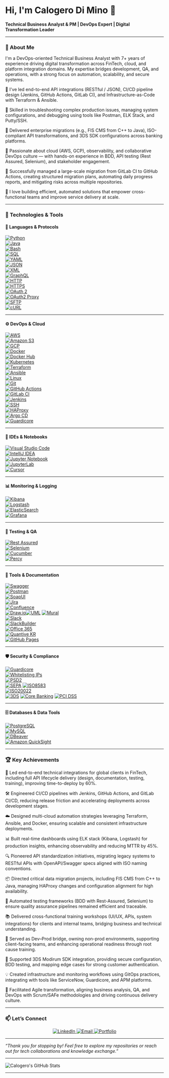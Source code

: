 # Hi, I'm Calogero Di Mino 👋  
**Technical Business Analyst & PM | DevOps Expert | Digital Transformation Leader**

---

### 🚀 About Me  

I'm a DevOps-oriented Technical Business Analyst with 7+ years of experience driving digital transformation across FinTech, cloud, and platform integration domains. 
My expertise bridges development, QA, and operations, with a strong focus on automation, scalability, and secure systems.

🔹 I've led end-to-end API integrations (RESTful / JSON), CI/CD pipeline design (Jenkins, GitHub Actions, GitLab CI), and Infrastructure-as-Code with Terraform & Ansible.  

🔹 Skilled in troubleshooting complex production issues, managing system configurations, and debugging using tools like Postman, ELK Stack, and Putty/SSH. 

🔹 Delivered enterprise migrations (e.g., FIS CMS from C++ to Java), ISO-compliant API transformations, and 3DS SDK configurations across banking platforms.

🔹 Passionate about cloud (AWS, GCP), observability, and collaborative DevOps culture — with hands-on experience in BDD, API testing (Rest Assured, Selenium), and stakeholder engagement.  

🔹 Successfully managed a large-scale migration from GitLab CI to GitHub Actions, creating structured migration plans, automating daily progress reports, and mitigating risks across multiple repositories.

🔹 I love building efficient, automated solutions that empower cross-functional teams and improve service delivery at scale.



---

### 🔧 Technologies & Tools  

#### 🧠 Languages & Protocols  
[![Python](https://img.shields.io/badge/-Python-3776AB?style=for-the-badge&logo=python&logoColor=white)](https://www.python.org/)  
[![Java](https://img.shields.io/badge/-Java-007396?style=for-the-badge&logo=java&logoColor=white)](https://www.java.com/)  
[![Bash](https://img.shields.io/badge/-Bash-4EAA25?style=for-the-badge&logo=gnubash&logoColor=white)](https://www.gnu.org/software/bash/)  
[![SQL](https://img.shields.io/badge/-SQL-4479A1?style=for-the-badge&logo=postgresql&logoColor=white)](https://www.postgresql.org/)  
[![YAML](https://img.shields.io/badge/-YAML-000000?style=for-the-badge&logo=yaml&logoColor=white)](https://yaml.org/)  
[![JSON](https://img.shields.io/badge/-JSON-000000?style=for-the-badge&logo=json&logoColor=white)](https://www.json.org/)  
[![XML](https://img.shields.io/badge/-XML-000000?style=for-the-badge&logo=xml&logoColor=white)](https://en.wikipedia.org/wiki/XML)  
[![GraphQL](https://img.shields.io/badge/-GraphQL-E10098?style=for-the-badge&logo=graphql&logoColor=white)](https://graphql.org/)  
[![HTTP](https://img.shields.io/badge/-HTTP-005571?style=for-the-badge)]()  
[![HTTPS](https://img.shields.io/badge/-HTTPS-005571?style=for-the-badge)]()  
[![OAuth 2](https://img.shields.io/badge/-OAuth%202-0A64A0?style=for-the-badge)](https://oauth.net/2/)  
[![OAuth2 Proxy](https://img.shields.io/badge/-OAuth2%20Proxy-0A64A0?style=for-the-badge)](https://oauth2-proxy.github.io/oauth2-proxy/)  
[![SFTP](https://img.shields.io/badge/-SFTP-0064A0?style=for-the-badge)](https://en.wikipedia.org/wiki/SSH_File_Transfer_Protocol)  
[![cURL](https://img.shields.io/badge/-cURL-005570?style=for-the-badge&logo=curl&logoColor=white)](https://curl.se/)  

---

#### ⚙️ DevOps & Cloud  
[![AWS](https://img.shields.io/badge/-AWS-232F3E?style=for-the-badge&logo=amazonaws&logoColor=white)](https://aws.amazon.com/)  
[![Amazon S3](https://img.shields.io/badge/-Amazon%20S3-569A31?style=for-the-badge&logo=amazons3&logoColor=white)](https://aws.amazon.com/s3/)  
[![GCP](https://img.shields.io/badge/-GCP-4285F4?style=for-the-badge&logo=googlecloud&logoColor=white)](https://cloud.google.com/)  
[![Docker](https://img.shields.io/badge/-Docker-2496ED?style=for-the-badge&logo=docker&logoColor=white)](https://www.docker.com/)  
[![Docker Hub](https://img.shields.io/badge/-Docker%20Hub-2496ED?style=for-the-badge&logo=docker&logoColor=white)](https://hub.docker.com/)  
[![Kubernetes](https://img.shields.io/badge/-Kubernetes-326CE5?style=for-the-badge&logo=kubernetes&logoColor=white)](https://kubernetes.io/)  
[![Terraform](https://img.shields.io/badge/-Terraform-7B42BC?style=for-the-badge&logo=terraform&logoColor=white)](https://www.terraform.io/)  
[![Ansible](https://img.shields.io/badge/-Ansible-EE0000?style=for-the-badge&logo=ansible&logoColor=white)](https://www.ansible.com/)  
[![Linux](https://img.shields.io/badge/-Linux-FCC624?style=for-the-badge&logo=linux&logoColor=black)](https://www.linux.org/)  
[![Git](https://img.shields.io/badge/-Git-F05032?style=for-the-badge&logo=git&logoColor=white)](https://git-scm.com/)  
[![GitHub Actions](https://img.shields.io/badge/-GitHub%20Actions-2088FF?style=for-the-badge&logo=githubactions&logoColor=white)](https://github.com/features/actions)  
[![GitLab CI](https://img.shields.io/badge/-GitLab%20CI-FC6D26?style=for-the-badge&logo=gitlab&logoColor=white)](https://about.gitlab.com/stages-devops-lifecycle/continuous-integration/)  
[![Jenkins](https://img.shields.io/badge/-Jenkins-D24939?style=for-the-badge&logo=jenkins&logoColor=white)](https://www.jenkins.io/)  
[![SSH](https://img.shields.io/badge/-SSH-000000?style=for-the-badge&logo=openssh&logoColor=white)](https://www.openssh.com/)  
[![HAProxy](https://img.shields.io/badge/-HAProxy-000000?style=for-the-badge&logo=haproxy&logoColor=white)](http://www.haproxy.org/)  
[![Argo CD](https://img.shields.io/badge/-Argo%20CD-003366?style=for-the-badge&logo=argo&logoColor=white)](https://argo-cd.readthedocs.io/en/stable/)  
[![Guardicore](https://img.shields.io/badge/-Guardicore-9C27B0?style=for-the-badge)](https://www.guardicore.com/)  


---

#### 🧰 IDEs & Notebooks  
[![Visual Studio Code](https://img.shields.io/badge/-VS%20Code-007ACC?style=for-the-badge&logo=visualstudiocode&logoColor=white)](https://code.visualstudio.com/)  
[![IntelliJ IDEA](https://img.shields.io/badge/-IntelliJ%20IDEA-000000?style=for-the-badge&logo=intellijidea&logoColor=white)](https://www.jetbrains.com/idea/)  
[![Jupyter Notebook](https://img.shields.io/badge/-Jupyter%20Notebook-F37626?style=for-the-badge&logo=jupyter&logoColor=white)](https://jupyter.org/)  
[![JupyterLab](https://img.shields.io/badge/-JupyterLab-F37626?style=for-the-badge&logo=jupyter&logoColor=white)](https://jupyter.org/)   
[![Cursor](https://img.shields.io/badge/-Cursor-000000?style=for-the-badge)](https://www.cursor.so/)  

---

#### 📊 Monitoring & Logging  
[![Kibana](https://img.shields.io/badge/-Kibana-005571?style=for-the-badge&logo=elastic&logoColor=white)](https://www.elastic.co/kibana/)  
[![Logstash](https://img.shields.io/badge/-Logstash-000000?style=for-the-badge&logo=logstash&logoColor=white)](https://www.elastic.co/logstash)  
[![ElasticSearch](https://img.shields.io/badge/-Elasticsearch-005571?style=for-the-badge&logo=elasticsearch&logoColor=white)](https://www.elastic.co/elasticsearch/)  
[![Grafana](https://img.shields.io/badge/-Grafana-F46800?style=for-the-badge&logo=grafana&logoColor=white)](https://grafana.com/)  


---

#### 🧪 Testing & QA  
[![Rest Assured](https://img.shields.io/badge/-Rest%20Assured-6DB33F?style=for-the-badge&logo=java&logoColor=white)](https://rest-assured.io/)  
[![Selenium](https://img.shields.io/badge/-Selenium-43B02A?style=for-the-badge&logo=selenium&logoColor=white)](https://www.selenium.dev/)  
[![Cucumber](https://img.shields.io/badge/-Cucumber-23D96C?style=for-the-badge&logo=cucumber&logoColor=white)](https://cucumber.io/)  
[![Percy](https://img.shields.io/badge/-Percy-5D3B7C?style=for-the-badge&logo=percy&logoColor=white)](https://www.percy.io/)  


---

#### 📄 Tools & Documentation  
[![Swagger](https://img.shields.io/badge/-Swagger-85EA2D?style=for-the-badge&logo=swagger&logoColor=black)](https://swagger.io/)  
[![Postman](https://img.shields.io/badge/-Postman-FF6C37?style=for-the-badge&logo=postman&logoColor=white)](https://www.postman.com/)  
[![SoapUI](https://img.shields.io/badge/-SoapUI-6CB33F?style=for-the-badge&logo=soapui&logoColor=white)](https://www.soapui.org/)  
[![Jira](https://img.shields.io/badge/-Jira-0052CC?style=for-the-badge&logo=jira&logoColor=white)](https://www.atlassian.com/software/jira)  
[![Confluence](https://img.shields.io/badge/-Confluence-172B4D?style=for-the-badge&logo=confluence&logoColor=white)](https://www.atlassian.com/software/confluence)  
[![Draw.io](https://img.shields.io/badge/-Draw.io-F08705?style=for-the-badge&logo=diagramsdotnet&logoColor=white)](https://drawio-app.com/)[![UML](https://img.shields.io/badge/-UML-000000?style=for-the-badge)](https://www.uml.org/)
[![Mural](https://img.shields.io/badge/-Mural-F04E98?style=for-the-badge&logo=mural&logoColor=white)](https://www.mural.co/)  
[![Slack](https://img.shields.io/badge/-Slack-4A154B?style=for-the-badge&logo=slack&logoColor=white)](https://slack.com/)  
[![SlackBuilder](https://img.shields.io/badge/-SlackBuilder-4A154B?style=for-the-badge)]()  
[![Office 365](https://img.shields.io/badge/-Office%20365-D83B01?style=for-the-badge&logo=microsoftoffice&logoColor=white)](https://www.microsoft.com/en-us/microsoft-365)  
[![Quantive KR](https://img.shields.io/badge/-Quantive%20KR-008080?style=for-the-badge)](https://www.quantive.com/)  
[![GitHub Pages](https://img.shields.io/badge/-GitHub%20Pages-2088FF?style=for-the-badge&logo=github&logoColor=white)](https://pages.github.com/)  


---

#### 🛡️ Security & Compliance  
[![Guardicore](https://img.shields.io/badge/-Guardicore-9C27B0?style=for-the-badge)](https://www.guardicore.com/)  
[![Whitelisting IPs](https://img.shields.io/badge/-IP%20Whitelisting-005571?style=for-the-badge)]()  
[![PSD2](https://img.shields.io/badge/-PSD2-008000?style=for-the-badge)]()  
[![SEPA](https://img.shields.io/badge/-SEPA-0033A0?style=for-the-badge)](https://www.ecb.europa.eu/paym/integration/retail/sepa/html/index.en.html)
[![ISO8583](https://img.shields.io/badge/-ISO8583-008000?style=for-the-badge)]()  
[![ISO20022](https://img.shields.io/badge/-ISO20022-008000?style=for-the-badge)]()  
[![3DS](https://img.shields.io/badge/-3DSecure-0085CA?style=for-the-badge)](https://www.modirum.com/news/modirum-acs-now-emv-3ds-22-certified)
[![Core Banking](https://img.shields.io/badge/-Core%20Banking-0A0A0A?style=for-the-badge)](https://www.ibm.com/think/topics/core-banking)
[![PCI DSS](https://img.shields.io/badge/-PCI%20DSS-0033A0?style=for-the-badge)](https://www.pcisecuritystandards.org/)

---

#### 🗄️ Databases & Data Tools  
[![PostgreSQL](https://img.shields.io/badge/-PostgreSQL-336791?style=for-the-badge&logo=postgresql&logoColor=white)](https://www.postgresql.org/)  
[![MySQL](https://img.shields.io/badge/-MySQL-4479A1?style=for-the-badge&logo=mysql&logoColor=white)](https://www.mysql.com/)  
[![DBeaver](https://img.shields.io/badge/-DBeaver-4BA4E0?style=for-the-badge&logo=dbeaver&logoColor=white)](https://dbeaver.io/)  
[![Amazon QuickSight](https://img.shields.io/badge/-Amazon%20QuickSight-FF9900?style=for-the-badge)](https://aws.amazon.com/quicksight/)  

---

### 🏆 Key Achievements  

🚀 Led end-to-end technical integrations for global clients in FinTech, including full API lifecycle delivery (design, documentation, testing, training), improving time-to-deploy by 60%.

🛠️ Engineered CI/CD pipelines with Jenkins, GitHub Actions, and GitLab CI/CD, reducing release friction and accelerating deployments across development stages.

☁️ Designed multi-cloud automation strategies leveraging Terraform, Ansible, and Docker, ensuring scalable and consistent infrastructure deployments.

📊 Built real-time dashboards using ELK stack (Kibana, Logstash) for production insights, enhancing observability and reducing MTTR by 45%.

🔍 Pioneered API standardization initiatives, migrating legacy systems to RESTful APIs with OpenAPI/Swagger specs aligned with ISO naming conventions.

📦 Directed critical data migration projects, including FIS CMS from C++ to Java, managing HAProxy changes and configuration alignment for high availability.

🔄 Automated testing frameworks (BDD with Rest-Assured, Selenium) to ensure quality assurance pipelines remained efficient and traceable.

📚 Delivered cross-functional training workshops (UI/UX, APIs, system integrations) for clients and internal teams, bridging business and technical understanding.

🧠 Served as Dev–Prod bridge, owning non-prod environments, supporting client-facing teams, and enhancing operational readiness through root cause training.

🔐 Supported 3DS Modirum SDK integration, providing secure configuration, BDD testing, and mapping edge cases for strong customer authentication.

💡 Created infrastructure and monitoring workflows using GitOps practices, integrating with tools like ServiceNow, Guardicore, and APM platforms.

🧩 Facilitated Agile transformation, aligning business analysis, QA, and DevOps with Scrum/SAFe methodologies and driving continuous delivery culture.


---

### 📫 Let’s Connect  

<p align="center">
  <a href="https://linkedin.com/in/calogero-di-mino-a328a5106" target="_blank">
    <img src="https://img.shields.io/badge/LinkedIn-0A66C2?style=for-the-badge&logo=linkedin&logoColor=white" alt="LinkedIn" />
  </a>
  <a href="mailto:calogero.dimino@example.com">
    <img src="https://img.shields.io/badge/Email-D14836?style=for-the-badge&logo=gmail&logoColor=white" alt="Email" />
  </a>
  <a href="https://yourportfolio.com" target="_blank">
    <img src="https://img.shields.io/badge/Portfolio-4285F4?style=for-the-badge&logo=googlechrome&logoColor=white" alt="Portfolio" />
  </a>
</p>


---

*“Thank you for stopping by! Feel free to explore my repositories or reach out for tech collaborations and knowledge exchange.”*


---

![Calogero's GitHub Stats](https://github-readme-stats.vercel.app/api?username=yourusername&show_icons=true&theme=default)

---
